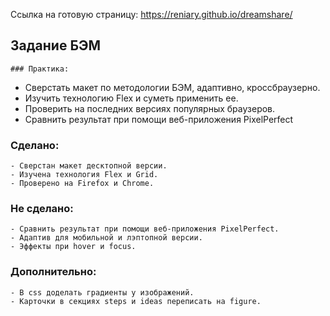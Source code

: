 Ссылка на готовую страницу: https://reniary.github.io/dreamshare/

## Задание БЭМ
	### Практика:
  - Сверстать макет по методологии БЭМ, адаптивно, кроссбраузерно. 
  - Изучить технологию Flex и суметь применить ее.
  - Проверить на последних версиях популярных браузеров.
  - Сравнить результат при помощи веб-приложения PixelPerfect
  ### Сделано:
    - Сверстан макет десктопной версии.
    - Изучена технология Flex и Grid.
    - Проверено на Firefox и Chrome.
  ### Не сделано:
    - Сравнить результат при помощи веб-приложения PixelPerfect.
    - Адаптив для мобильной и лэптопной версии.
    - Эффекты при hover и focus.
   ### Дополнительно:
    - В css доделать градиенты у изображений.
    - Карточки в секциях steps и ideas переписать на figure.
   
